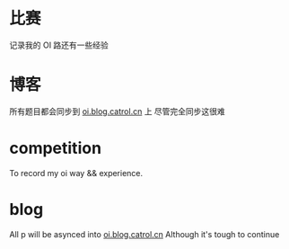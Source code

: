 # 比赛
记录我的 OI 路还有一些经验

# 博客
所有题目都会同步到 <a href="https://oi.blog.catrol.cn" target="_blank">oi.blog.catrol.cn</a> 上
尽管完全同步这很难

# competition
To record my oi way && experience.

# blog
All p will be asynced into <a href="https://oi.blog.catrol.cn" target="_blank">oi.blog.catrol.cn</a>
Although it's tough to continue
